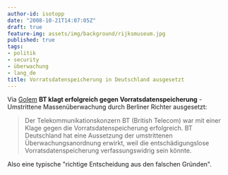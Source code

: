 ```yaml
---
author-id: isotopp
date: "2008-10-21T14:07:05Z"
draft: true
feature-img: assets/img/background/rijksmuseum.jpg
published: true
tags:
- politik
- security
- überwachung
- lang_de
title: Vorratsdatenspeicherung in Deutschland ausgesetzt
---
```

Via <a href="http://www.golem.de/0810/63073.html">Golem</a> <b>BT klagt erfolgreich gegen Vorratsdatenspeicherung</b> - Umstrittene Massenüberwachung durch Berliner Richter ausgesetzt: <blockquote>Der Telekommunikationskonzern BT (British Telecom) war mit einer Klage gegen die Vorratsdatenspeicherung erfolgreich. BT Deutschland hat eine Aussetzung der umstrittenen Überwachungsanordnung erwirkt, weil die entschädigungslose Vorratsdatenspeicherung verfassungswidrig sein könnte.</blockquote> Also eine typische "richtige Entscheidung aus den falschen Gründen".
